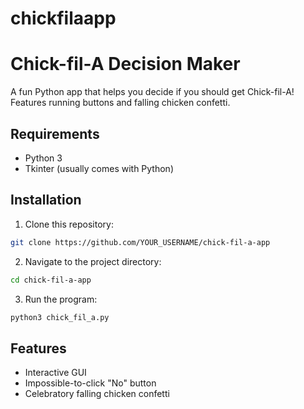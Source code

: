 # chickfilaapp
# Chick-fil-A Decision Maker

A fun Python app that helps you decide if you should get Chick-fil-A! Features running buttons and falling chicken confetti.

## Requirements
- Python 3
- Tkinter (usually comes with Python)

## Installation
1. Clone this repository:
```bash
git clone https://github.com/YOUR_USERNAME/chick-fil-a-app
```

2. Navigate to the project directory:
```bash
cd chick-fil-a-app
```

3. Run the program:
```bash
python3 chick_fil_a.py
```

## Features
- Interactive GUI
- Impossible-to-click "No" button
- Celebratory falling chicken confetti
